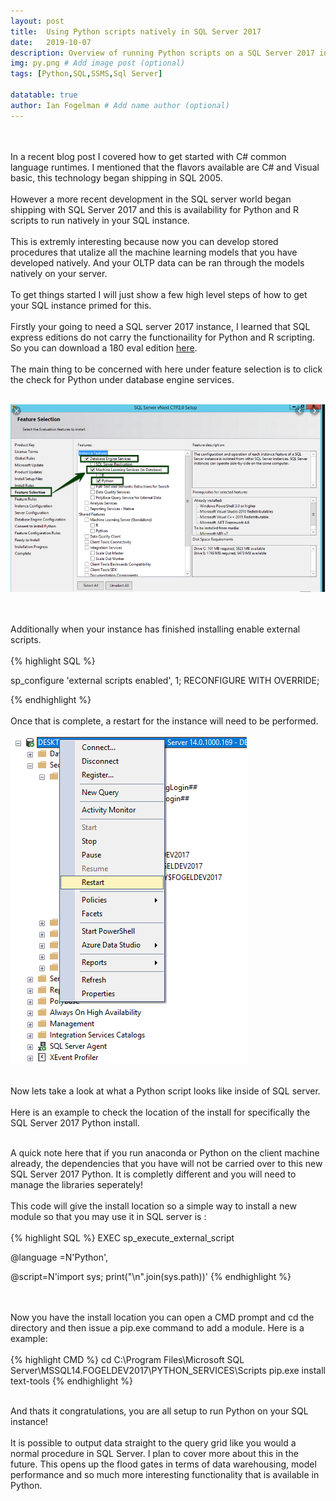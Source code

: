 ```yaml
---
layout: post
title:  Using Python scripts natively in SQL Server 2017
date:   2019-10-07
description: Overview of running Python scripts on a SQL Server 2017 instance!
img: py.png # Add image post (optional)
tags: [Python,SQL,SSMS,Sql Server]

datatable: true
author: Ian Fogelman # Add name author (optional)
---
```


<br>
<br>
In a recent blog post I covered how to get started with C# common language runtimes. I mentioned that the flavors available are C# and Visual basic, this technology began shipping in SQL 2005. 
<br>
<br>
However a more recent development in the SQL server world began shipping with SQL Server 2017 and this is availability for Python and R scripts to run natively in your SQL instance.
<br>
<br>
This is extremly interesting because now you can develop stored procedures that utalize all the machine learning models that you have developed natively. And your OLTP data can be ran through the models natively on your server.
<br>
<br>
To get things started I will just show a few high level steps of how to get your SQL instance primed for this.
<br>
<br>
Firstly your going to need a SQL server 2017 instance, I learned that SQL express editions do not carry the functionaility for Python and R scripting. So you can download a 180 eval edition <a href="https://www.microsoft.com/en-us/evalcenter/evaluate-sql-server-2017-rtm" target="_blank" >here</a>.
<br>
<br>
The main thing to be concerned with here under feature selection is to click the check for Python under database engine services.
<br>
<br>

![Features](/assets/img/PythonS001.PNG)

<br>
<br>
Additionally when your instance has finished installing enable external scripts.
<br>
<br>
{% highlight SQL %}

sp_configure 'external scripts enabled', 1;
RECONFIGURE WITH OVERRIDE;  

{% endhighlight %}
<br>
<br>
Once that is complete, a restart for the instance will need to be performed.
<br>
<br>
![Restart](/assets/img/PythonS002.PNG)
<br>
<br>

Now lets take a look at what a Python script looks like inside of SQL server.
<br>
<br>
Here is an example to check the location of the install for specifically the SQL Server 2017 Python install.
<br>
<br>

A quick note here that if you run anaconda or Python on the client machine already, the dependencies that you have will not be carried over to this new SQL Server 2017 Python. It is completly different and you will need to manage the libraries seperately!
<br>
<br>
This code will give the install location so a simple way to install a new module so that you may use it in SQL server is :
<br>
<br>
{% highlight SQL %}
EXEC sp_execute_external_script

  @language =N'Python',

  @script=N'import sys; print("\n".join(sys.path))'
{% endhighlight %}

<br>
<br>
Now you have the install location you can open a CMD prompt and cd the directory and then issue a pip.exe command to add a module. Here is a example:
<br>
<br>
{% highlight CMD %}
cd C:\Program Files\Microsoft SQL Server\MSSQL14.FOGELDEV2017\PYTHON_SERVICES\Scripts
pip.exe install text-tools
{% endhighlight %}
<br>
<br>

And thats it congratulations, you are all setup to run Python on your SQL instance!
<br>
<br>
It is possible to output data straight to the query grid like you would a normal procedure in SQL Server. I plan to cover more about this in the future. This opens up the flood gates in terms of data warehousing, model performance and so much more interesting functionality that is available in Python.

